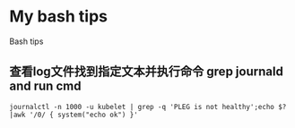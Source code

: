 # My bash tips
Bash tips

## 查看log文件找到指定文本并执行命令 grep journald and run cmd
`journalctl -n 1000 -u kubelet | grep -q 'PLEG is not healthy';echo $?|awk '/0/ { system("echo ok") }'` 
